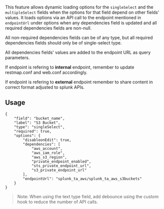 This feature allows dynamic loading options for the `singleSelect` and the `multipleSelect` fields when the options for that field depend on other fields' values. It loads options via an API call to the endpoint mentioned in `endpointUrl` under options when any dependencies field is updated and all required dependencies fields are non-null.

All non-required dependencies fields can be of any type, but all required dependencies fields should only be of single-select type.

All dependencies fields' values are added to the endpoint URL as query parameters.

If endpoint is refering to **internal** endpoint, remember to update restmap.conf and web.conf accordingly.

If endpoint is refering to **external** endpoint remember to share content in correct format adjusted to splunk APIs.

## Usage

```
{
    "field": "bucket_name",
    "label": "S3 Bucket",
    "type": "singleSelect",
    "required": true,
    "options": {
        "disableonEdit": true,
        "dependencies": [
            "aws_account",
            "aws_iam_role",
            "aws_s3_region",
            "private_endpoint_enabled",
            "sts_private_endpoint_url",
            "s3_private_endpoint_url"
        ],
        "endpointUrl": "splunk_ta_aws/splunk_ta_aws_s3buckets"
    }
}
```

> Note: When using the text type field, add debounce using the custom hook to reduce the number of API calls.
